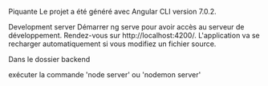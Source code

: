 Piquante
Le projet a été généré avec Angular CLI version 7.0.2.

Development server
Démarrer ng serve pour avoir accès au serveur de développement. Rendez-vous sur http://localhost:4200/. L'application va se recharger automatiquement si vous modifiez un fichier source.

Dans le dossier backend

exécuter la commande 'node server' ou 'nodemon server'
